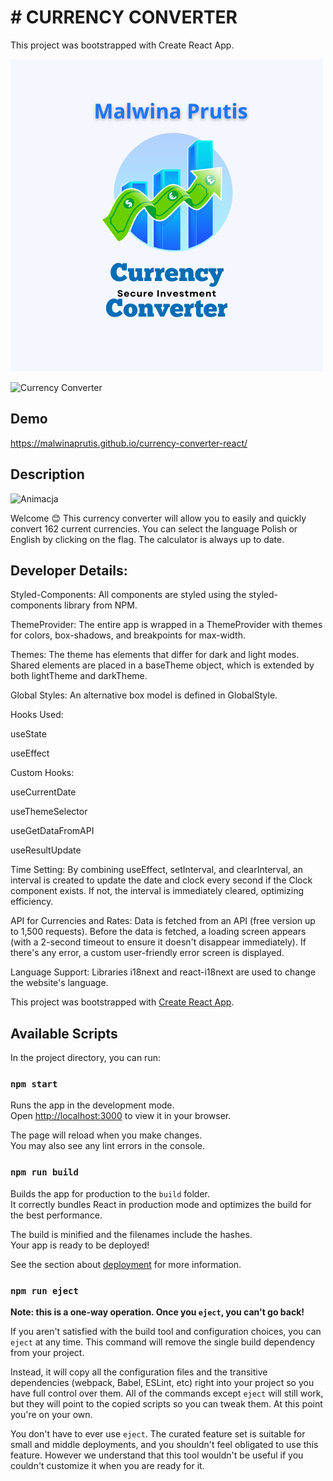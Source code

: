 # # CURRENCY CONVERTER

This project was bootstrapped with Create React App.

![Currency Calculator](./public/opengraph.png)

![Currency Converter](src/images/currency-converter.gif)

## Demo

https://malwinaprutis.github.io/currency-converter-react/

## Description

![Animacja](./images/Currency%20Converter%20Animation.gif)

Welcome 😊 This currency converter will allow you to easily and quickly convert 162 current currencies. You can select the language Polish or English by clicking on the flag.
The calculator is always up to date.

## Developer Details:

Styled-Components: All components are styled using the styled-components library from NPM.

ThemeProvider: The entire app is wrapped in a ThemeProvider with themes for colors, box-shadows, and breakpoints for max-width.

Themes: The theme has elements that differ for dark and light modes. Shared elements are placed in a baseTheme object, which is extended by both lightTheme and darkTheme.

Global Styles: An alternative box model is defined in GlobalStyle.

Hooks Used:

useState

useEffect

Custom Hooks:

useCurrentDate

useThemeSelector

useGetDataFromAPI

useResultUpdate

Time Setting: By combining useEffect, setInterval, and clearInterval, an interval is created to update the date and clock every second if the Clock component exists. If not, the interval is immediately cleared, optimizing efficiency.

API for Currencies and Rates: Data is fetched from an API (free version up to 1,500 requests). Before the data is fetched, a loading screen appears (with a 2-second timeout to ensure it doesn't disappear immediately). If there's any error, a custom user-friendly error screen is displayed.

Language Support: Libraries i18next and react-i18next are used to change the website's language.


This project was bootstrapped with [Create React App](https://github.com/facebook/create-react-app).

## Available Scripts

In the project directory, you can run:

### `npm start`

Runs the app in the development mode.\
Open [http://localhost:3000](http://localhost:3000) to view it in your browser.

The page will reload when you make changes.\
You may also see any lint errors in the console.


### `npm run build`

Builds the app for production to the `build` folder.\
It correctly bundles React in production mode and optimizes the build for the best performance.

The build is minified and the filenames include the hashes.\
Your app is ready to be deployed!

See the section about [deployment](https://facebook.github.io/create-react-app/docs/deployment) for more information.

### `npm run eject`

**Note: this is a one-way operation. Once you `eject`, you can't go back!**

If you aren't satisfied with the build tool and configuration choices, you can `eject` at any time. This command will remove the single build dependency from your project.

Instead, it will copy all the configuration files and the transitive dependencies (webpack, Babel, ESLint, etc) right into your project so you have full control over them. All of the commands except `eject` will still work, but they will point to the copied scripts so you can tweak them. At this point you're on your own.

You don't have to ever use `eject`. The curated feature set is suitable for small and middle deployments, and you shouldn't feel obligated to use this feature. However we understand that this tool wouldn't be useful if you couldn't customize it when you are ready for it.
